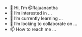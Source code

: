 - 👋 Hi, I’m @Rajuanantha
- 👀 I’m interested in ...
- 🌱 I’m currently learning ...
- 💞️ I’m looking to collaborate on ...
- 📫 How to reach me ...

<!---
Rajuanantha/Rajuanantha is a ✨ special ✨ repository because its `README.md` (this file) appears on your GitHub profile.
You can click the Preview link to take a look at your changes.
--->

